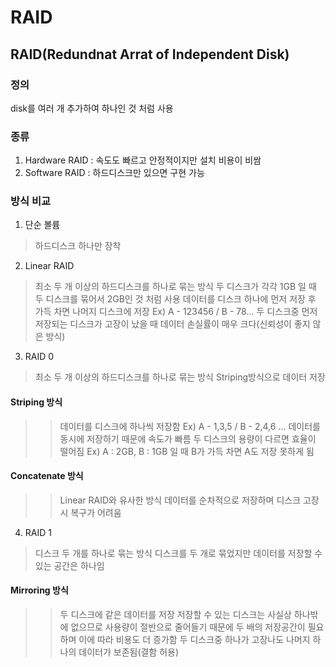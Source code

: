 RAID
====================================
RAID(Redundnat Arrat of Independent Disk)
------------------------------------

### 정의   
disk를 여러 개 추가하여 하나인 것 처럼 사용

### 종류   
1. Hardware RAID : 속도도 빠르고 안정적이지만 설치 비용이 비쌈
2. Software RAID : 하드디스크만 있으면 구현 가능

### 방식 비교   
1. 단순 볼륨
> 하드디스크 하나만 장착   
2. Linear RAID
> 최소 두 개 이상의 하드디스크를 하나로 묶는 방식
> 두 디스크가 각각 1GB 일 때 두 디스크를 묶어서 2GB인 것 처럼 사용
데이터를 디스크 하나에 먼저 저장 후 가득 차면 나머지 디스크에 저장 Ex) A - 123456 / B - 78...
두 디스크중 먼저 저장되는 디스크가 고장이 났을 때 데이터 손실률이 매우 크다(신뢰성이 좋지 않은 방식) 
3. RAID 0
> 최소 두 개 이상의 하드디스크를 하나로 묶는 방식
> Striping방식으로 데이터 저장 
#### Striping 방식
>> 데이터를 디스크에 하나씩 저장함 Ex) A - 1,3,5 / B - 2,4,6 ...
>> 데이터를 동시에 저장하기 때문에 속도가 빠름
>> 두 디스크의 용량이 다르면 효율이 떨어짐 Ex) A : 2GB, B : 1GB 일 때 B가 가득 차면 A도 저장 못하게 됨
#### Concatenate 방식
>> Linear RAID와 유사한 방식
>> 데이터를 순차적으로 저장하며 디스크 고장시 복구가 어려움
4. RAID 1
> 디스크 두 개를 하나로 묶는 방식
> 디스크를 두 개로 묶었지만 데이터를 저장할 수 있는 공간은 하나임
#### Mirroring 방식
>> 두 디스크에 같은 데이터를 저장
>> 저장할 수 있는 디스크는 사실상 하나밖에 없으므로 사용량이 절반으로 줄어들기 때문에 두 배의 저장공간이 필요하며 이에 따라 비용도 더 증가함
>> 두 디스크중 하나가 고장나도 나머지 하나의 데이터가 보존됨(결함 허용)

